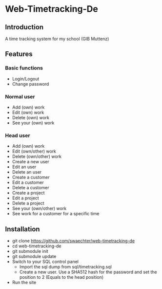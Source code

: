 # Web-Timetracking-De

## Introduction
A time tracking system for my school (GIB Muttenz)

## Features

### Basic functions
* Login/Logout
* Change password

### Normal user
* Add (own) work
* Edit (own) work
* Delete (own) work
* See your (own) work

### Head user
* Add (own) work
* Edit (own/other) work
* Delete (own/other) work
* Create a new user
* Edit an user
* Delete an user
* Create a customer
* Edit a customer
* Delete a customer
* Create a project
* Edit a project
* Delete a project
* See your (own/other) work
* See work for a customer for a specific time

## Installation
* git clone https://github.com/swaechter/web-timetracking-de
* cd web-timetracking-de
* git submodule init
* git submodule update
* Switch to your SQL control panel
    * Import the sql dump from sql/timetracking.sql
    * Create a new user. Use a SHA512 hash for the password and set the position to 2 (Equals to the head position)
* Run the site

